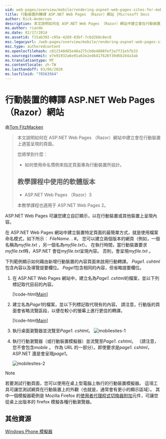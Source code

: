 ```yaml
---
uid: web-pages/overview/mobile/rendering-aspnet-web-pages-sites-for-mobile-devices
title: 行動裝置的轉譯 ASP.NET Web Pages （Razor）網站 |Microsoft Docs
author: Rick-Anderson
description: 本文說明如何在 ASP.NET Web Pages （Razor）網站中建立會在行動裝置上適當呈現的頁面。 您將瞭解的內容：如何 。
ms.author: riande
ms.date: 02/17/2014
ms.assetid: f15ab392-c05e-4269-83bf-7c6d2b8c8ec8
msc.legacyurl: /web-pages/overview/mobile/rendering-aspnet-web-pages-sites-for-mobile-devices
msc.type: authoredcontent
ms.openlocfilehash: c012348d65e48a275cb0e4808fef2a7f31e5fb33
ms.sourcegitcommit: e7e91932a6e91a63e2e46417626f39d6b244a3ab
ms.translationtype: MT
ms.contentlocale: zh-TW
ms.lasthandoff: 03/06/2020
ms.locfileid: "78563564"
---
```

# <a name="rendering-aspnet-web-pages-razor-sites-for-mobile-devices"></a>行動裝置的轉譯 ASP.NET Web Pages （Razor）網站

由[Tom FitzMacken](https://github.com/tfitzmac)

> 本文說明如何在 ASP.NET Web Pages （Razor）網站中建立會在行動裝置上適當呈現的頁面。
> 
> 您將學到什麼：
> 
> - 如何使用命名慣例來指定頁面專為行動裝置所設計。
>   
> 
> ## <a name="software-versions-used-in-the-tutorial"></a>教學課程中使用的軟體版本
> 
> 
> - ASP.NET Web Pages （Razor）3
>   
> 
> 本教學課程也適用于 ASP.NET Web Pages 2。

ASP.NET Web Pages 可讓您建立自訂顯示，以在行動裝置或其他裝置上呈現內容。

在 ASP.NET Web Pages 網站中建立裝置特定頁面的最簡單方式，就是使用檔案命名模式，如下所示： *FileName.* . #。 您可以建立兩個版本的網頁（例如，一個名稱為*myfile.txt* ，另一個名為*myfile.txt*）。 在執行時間，當行動裝置要求*myfile.txt*時，ASP.NET 會從*myfile.txt*呈現內容。 否則，會呈現*myfile.txt* 。

下列範例顯示如何藉由新增行動裝置的內容頁面來啟用行動轉譯。 *Page1. cshtml*包含內容以及導覽提要欄位。 *Page1*包含相同的內容，但省略提要欄位。

1. 在 ASP.NET Web Pages 網站中，建立名為*Page1. cshtml*的檔案，並以下列標記取代目前的內容。

    [!code-html[Main](rendering-aspnet-web-pages-sites-for-mobile-devices/samples/sample1.html)]
2. 建立名為*Page1*的檔案，並以下列標記取代現有的內容。 請注意，行動版的頁面會省略流覽區段，以便在較小的螢幕上進行更佳的轉譯。

    [!code-html[Main](rendering-aspnet-web-pages-sites-for-mobile-devices/samples/sample2.html)]
3. 執行桌面瀏覽器並流覽至*Page1. cshtml*。 ![mobilesites-1](rendering-aspnet-web-pages-sites-for-mobile-devices/_static/image1.png)
4. 執行行動瀏覽器（或行動裝置模擬器）並流覽至*Page1. cshtml*。 （請注意，您不會包含*mobile* 。 作為 URL 的一部分）。即使要求是*page1. cshtml*，ASP.NET 還是會呈現*page1*。

    ![mobilesites-2](rendering-aspnet-web-pages-sites-for-mobile-devices/_static/image2.png)

> [!NOTE]
> 若要測試行動頁面，您可以使用在桌上型電腦上執行的行動裝置模擬器。 這項工具可讓您測試網頁在行動裝置上的外觀（也就是，通常會有更小的顯示區域）。 其中一個模擬器範例是 Mozilla Firefox 的[使用者代理程式切換器附加](http://addons.mozilla.org/firefox/addon/user-agent-switcher/)元件，可讓您從桌上出版本的 firefox 模擬各種行動瀏覽器。

<a id="Additional_Resources"></a>
## <a name="additional-resources"></a>其他資源

[Windows Phone 模擬器](https://msdn.microsoft.com/library/ff402563(v=VS.92).aspx)
